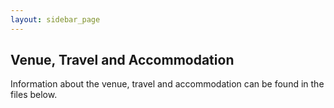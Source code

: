 ```yaml
---
layout: sidebar_page
---
```


## Venue, Travel and Accommodation 

Information about the venue, travel and accommodation can be found in the files below.